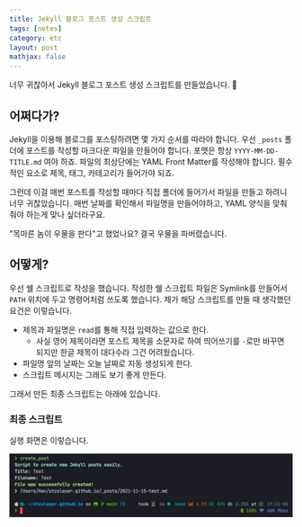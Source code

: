```yaml
---
title: Jekyll 블로그 포스트 생성 스크립트
tags: [notes]
category: etc
layout: post
mathjax: false
---
```


너무 귀찮아서 Jekyll 블로그 포스트 생성 스크립트를 만들었습니다. 🎉

<!--more-->

## 어쩌다가?

Jekyll을 이용해 블로그를 포스팅하려면 몇 가지 순서를 따라야 합니다. 
우선 `_posts` 폴더에 포스트를 작성할 마크다운 파일을 만들어야 합니다.
포맷은 항상 `YYYY-MM-DD-TITLE.md` 여야 하죠.
파일의 최상단에는 YAML Front Matter를 작성해야 합니다.
필수적인 요소로 제목, 태그, 카테고리가 들어가야 되죠.

그런데 이걸 매번 포스트를 작성할 때마다 직접 폴더에 들어가서 파일을 만들고 하려니 너무 귀찮았습니다.
매번 날짜를 확인해서 파일명을 만들어야하고, YAML 양식을 맞춰줘야 하는게 맞나 싶더라구요.

"목마른 놈이 우물을 판다"고 했었나요? 결국 우물을 파버렸습니다.

## 어떻게?

우선 쉘 스크립트로 작성을 했습니다. 작성한 쉘 스크립트 파일은 Symlink를 만들어서 `PATH` 위치에 두고 명령어처럼 쓰도록 했습니다. 제가 해당 스크립트를 만들 때 생각했던 요건은 이렇습니다.

- 제목과 파일명은 `read`를 통해 직접 입력하는 값으로 한다.
  - 사실 영어 제목이라면 포스트 제목을 소문자로 하여 띄어쓰기를 `-`로만 바꾸면 되지만 한글 제목이 대다수라 그건 어려웠습니다.
- 파일명 앞의 날짜는 오늘 날짜로 자동 생성되게 한다.
- 스크립트 메시지는 그래도 보기 좋게 만든다.

그래서 만든 최종 스크립트는 아래에 있습니다.

### 최종 스크립트

<script src="https://gist.github.com/otzslayer/f1af8622fd48d3ace7204e1380322da0.js"></script>

실행 화면은 이렇습니다.

![](/assets/images/2021-11-15-jekyll-post-generator-script/run_script.png)